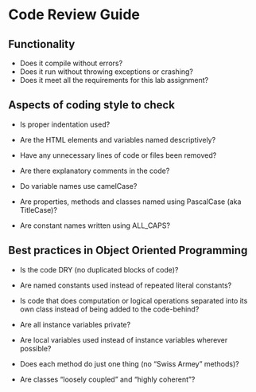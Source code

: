 # Code Review Guide

## Functionality

- Does it compile without errors?
- Does it run without throwing exceptions or crashing?
- Does it meet all the requirements for this lab assignment?

## Aspects of coding style to check

- Is proper indentation used?

- Are the HTML elements and variables named descriptively?

- Have any unnecessary lines of code or files been removed?

- Are there explanatory comments in the code?

- Do variable names use camelCase? 

- Are properties, methods and classes named using PascalCase (aka TitleCase)?

- Are constant names written using ALL_CAPS?

## Best practices in Object Oriented Programming

- Is the code DRY (no duplicated blocks of code)?

- Are named constants used instead of repeated literal constants?

- Is code that does computation or logical operations separated into its own class instead of being added to the code-behind?

- Are all instance variables private?

- Are local variables used instead of instance variables wherever possible?

- Does each method do just one thing (no “Swiss Armey” methods)?

- Are classes “loosely coupled” and “highly coherent”?